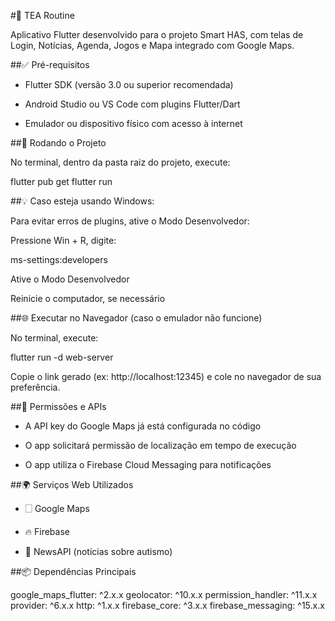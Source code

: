 #📱 TEA Routine

Aplicativo Flutter desenvolvido para o projeto Smart HAS, com telas de Login, Notícias, Agenda, Jogos e Mapa integrado com Google Maps.

##✅ Pré-requisitos

- Flutter SDK (versão 3.0 ou superior recomendada)

- Android Studio ou VS Code com plugins Flutter/Dart

- Emulador ou dispositivo físico com acesso à internet

##🚀 Rodando o Projeto

No terminal, dentro da pasta raiz do projeto, execute:

flutter pub get
flutter run

##💡 Caso esteja usando Windows:

Para evitar erros de plugins, ative o Modo Desenvolvedor:

Pressione Win + R, digite:

ms-settings:developers

Ative o Modo Desenvolvedor

Reinicie o computador, se necessário

##🌐 Executar no Navegador (caso o emulador não funcione)

No terminal, execute:

flutter run -d web-server

Copie o link gerado (ex: http://localhost:12345) e cole no navegador de sua preferência.

##🔐 Permissões e APIs

- A API key do Google Maps já está configurada no código

- O app solicitará permissão de localização em tempo de execução

- O app utiliza o Firebase Cloud Messaging para notificações

##🌍 Serviços Web Utilizados

- 🗌 Google Maps

- 🔥 Firebase

- 📰 NewsAPI (notícias sobre autismo)

##📦 Dependências Principais

google_maps_flutter: ^2.x.x
geolocator: ^10.x.x
permission_handler: ^11.x.x
provider: ^6.x.x
http: ^1.x.x
firebase_core: ^3.x.x
firebase_messaging: ^15.x.x


